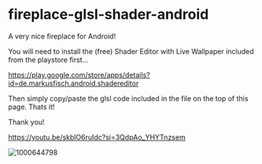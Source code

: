 # fireplace-glsl-shader-android
A very nice fireplace for Android!

You will need to install the (free) Shader Editor with Live Wallpaper included from the playstore first...

https://play.google.com/store/apps/details?id=de.markusfisch.android.shadereditor

Then simply copy/paste the glsl code included in the file on the top of this page. Thats it!

Thank you!

https://youtu.be/skblO6ruIdc?si=3QdpAo_YHYTnzsem

![1000644798](https://github.com/user-attachments/assets/064fdfcf-0c09-4dde-a63f-12b982e6dfc4)
